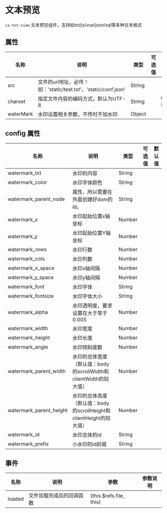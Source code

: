 # 文本预览

`cx-txt-view` 文本预览组件，支持如txt/js/vue/json/sql等多种文本格式

## 属性

| 名称 | 说明 | 类型 | 可选值 | 默认值 |
| ----- | ----- | ----- | ----- | ----- |
| src | 文件的url地址，必传！如：'static/test.txt'、'static/conf.json' | String | | |
| charset | 指定文件内容的编码方式，默认为UTF-8 | String | | UTF-8 |
| waterMark | 水印设置相关参数，不传时不加水印 | Object | | |

## config 属性

| 名称 | 说明 | 类型 | 可选值 | 默认值 |
| ----- | ----- | ----- | ----- | ----- |
| watermark_txt | 水印的内容 | String | | |
| watermark_color | 水印字体颜色 | String | | |
| watermark_parent_node | 属性，所以需要在外面创建好dom的id。 | String | | |
| watermark_x | 水印起始位置x轴坐标 | Number | | |
| watermark_y | 水印起始位置Y轴坐标 | Number | | |
| watermark_rows | 水印行数 | Number | | |
| watermark_cols | 水印列数 | Number | | |
| watermark_x_space | 水印x轴间隔 | Number | | |
| watermark_y_space | 水印y轴间隔 | Number | | |
| watermark_font | 水印字体 | String | | |
| watermark_fontsize | 水印字体大小 | String | | |
| watermark_alpha | 水印透明度，要求设置在大于等于0.005 | Number | | |
| watermark_width | 水印宽度 | Number | | |
| watermark_height | 水印长度 | Number | | |
| watermark_angle | 水印倾斜度数 | Number | | |
| watermark_parent_width | 水印的总体宽度（默认值：body的scrollWidth和clientWidth的较大值） | Number | | |
| watermark_parent_height | 水印的总体高度（默认值：body的scrollHeight和clientHeight的较大值） | Number | | |
| watermark_id | 水印总体的id | String | | |
| watermark_prefix | 小水印的id前缀 | String | | |

## 事件

| 名称 | 说明 | 参数 | 参数说明 |
| ----- | ----- | ----- | ----- |
| loaded | 文件加载完成后的回调函数 | (this.$refs.file, this) | |
